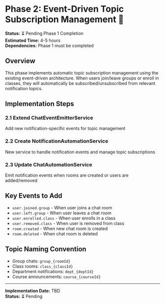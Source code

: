 # Phase 2: Event-Driven Topic Subscription Management 🎯

**Status:** ⏳ Pending Phase 1 Completion  
**Estimated Time:** 4-5 hours  
**Dependencies:** Phase 1 must be completed

## Overview

This phase implements automatic topic subscription management using the existing event-driven architecture. When users join/leave groups or enroll in classes, they will automatically be subscribed/unsubscribed from relevant notification topics.

## Implementation Steps

### 2.1 Extend ChatEventEmitterService
Add new notification-specific events for topic management

### 2.2 Create NotificationAutomationService  
New service to handle notification events and manage topic subscriptions

### 2.3 Update ChatAutomationService
Emit notification events when rooms are created or users are added/removed

## Key Events to Add

- `user.joined.group` - When user joins a chat room
- `user.left.group` - When user leaves a chat room
- `user.enrolled.class` - When user enrolls in a class
- `user.removed.class` - When user is removed from class
- `room.created` - When new chat room is created
- `room.deleted` - When chat room is deleted

## Topic Naming Convention

- Group chats: `group_{roomId}`
- Class rooms: `class_{classId}`
- Department notifications: `dept_{deptId}`
- Course announcements: `course_{courseId}`

---

**Implementation Date:** TBD  
**Status:** ⏳ Pending
